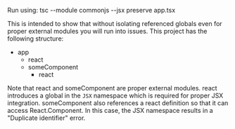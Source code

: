 Run using: tsc --module commonjs --jsx preserve app.tsx

This is intended to show that without isolating referenced globals even for proper external modules
you will run into issues. This project has the following structure:

- app
  - react
  - someComponent
    - react

Note that react and someComponent are proper external modules. react introduces a global in the `JSX`
namespace which is required for proper JSX integration. someComponent also references a react
definition so that it can access React.Component. In this case, the JSX namespace results in a
"Duplicate identifier" error.
